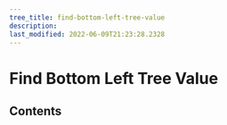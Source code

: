 ```yaml
---
tree_title: find-bottom-left-tree-value
description: 
last_modified: 2022-06-09T21:23:28.2328
---
```


# Find Bottom Left Tree Value

## Contents
